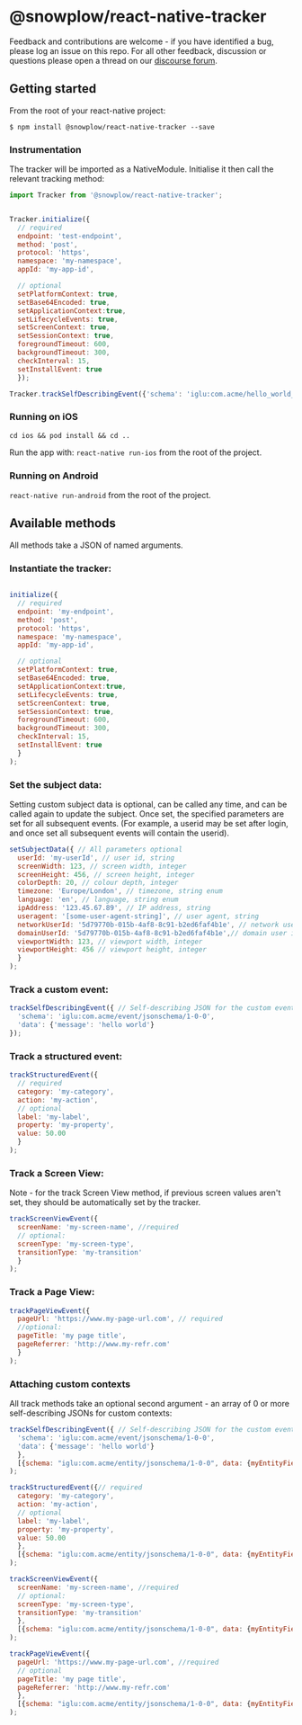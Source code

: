 
# @snowplow/react-native-tracker

Feedback and contributions are welcome - if you have identified a bug, please log an issue on this repo. For all other feedback, discussion or questions please open a thread on our [discourse forum](https://discourse.snowplowanalytics.com/).

## Getting started

From the root of your react-native project:

`$ npm install @snowplow/react-native-tracker --save`

### Instrumentation

The tracker will be imported as a NativeModule. Initialise it then call the relevant tracking method:

```JavaScript
import Tracker from '@snowplow/react-native-tracker';


Tracker.initialize({
  // required
  endpoint: 'test-endpoint',
  method: 'post',
  protocol: 'https',
  namespace: 'my-namespace',
  appId: 'my-app-id',

  // optional
  setPlatformContext: true,
  setBase64Encoded: true,
  setApplicationContext:true,
  setLifecycleEvents: true,
  setScreenContext: true,
  setSessionContext: true,
  foregroundTimeout: 600,
  backgroundTimeout: 300,
  checkInterval: 15,
  setInstallEvent: true
  });

Tracker.trackSelfDescribingEvent({'schema': 'iglu:com.acme/hello_world_event/jsonschema/1-0-0', 'data': {'message': 'hello world'}});
```

### Running on iOS

`cd ios && pod install && cd ..`

Run the app with: `react-native run-ios` from the root of the project.

### Running on Android

`react-native run-android` from the root of the project.

## Available methods

All methods take a JSON of named arguments.

### Instantiate the tracker:

```JavaScript

initialize({
  // required
  endpoint: 'my-endpoint',
  method: 'post',
  protocol: 'https',
  namespace: 'my-namespace',
  appId: 'my-app-id',

  // optional
  setPlatformContext: true,
  setBase64Encoded: true,
  setApplicationContext:true,
  setLifecycleEvents: true,
  setScreenContext: true,
  setSessionContext: true,
  foregroundTimeout: 600,
  backgroundTimeout: 300,
  checkInterval: 15,
  setInstallEvent: true
  }
);
```

### Set the subject data:

Setting custom subject data is optional, can be called any time, and can be called again to update the subject. Once set, the specified parameters are set for all subsequent events. (For example, a userid may be set after login, and once set all subsequent events will contain the userid).

```JavaScript
setSubjectData({ // All parameters optional
  userId: 'my-userId', // user id, string
  screenWidth: 123, // screen width, integer
  screenHeight: 456, // screen height, integer
  colorDepth: 20, // colour depth, integer
  timezone: 'Europe/London', // timezone, string enum
  language: 'en', // language, string enum
  ipAddress: '123.45.67.89', // IP address, string
  useragent: '[some-user-agent-string]', // user agent, string
  networkUserId: '5d79770b-015b-4af8-8c91-b2ed6faf4b1e', // network user id, UUID4 string
  domainUserId: '5d79770b-015b-4af8-8c91-b2ed6faf4b1e',// domain user id, UUID4 string
  viewportWidth: 123, // viewport width, integer
  viewportHeight: 456 // viewport height, integer
  }
);
```


### Track a custom event:

```JavaScript
trackSelfDescribingEvent({ // Self-describing JSON for the custom event
  'schema': 'iglu:com.acme/event/jsonschema/1-0-0',
  'data': {'message': 'hello world'}
});
```

### Track a structured event:

```JavaScript
trackStructuredEvent({
  // required
  category: 'my-category',
  action: 'my-action',
  // optional
  label: 'my-label',
  property: 'my-property',
  value: 50.00
  }
);
```

### Track a Screen View:

Note - for the track Screen View method, if previous screen values aren't set, they should be automatically set by the tracker.

```JavaScript
trackScreenViewEvent({
  screenName: 'my-screen-name', //required
  // optional:
  screenType: 'my-screen-type',
  transitionType: 'my-transition'
  }
);
```

### Track a Page View:

```JavaScript
trackPageViewEvent({
  pageUrl: 'https://www.my-page-url.com', // required
  //optional:
  pageTitle: 'my page title',
  pageReferrer: 'http://www.my-refr.com'
  }
);
```

### Attaching custom contexts

All track methods take an optional second argument - an array of 0 or more self-describing JSONs for custom contexts:

```JavaScript
trackSelfDescribingEvent({ // Self-describing JSON for the custom event
  'schema': 'iglu:com.acme/event/jsonschema/1-0-0',
  'data': {'message': 'hello world'}
  },
  [{schema: "iglu:com.acme/entity/jsonschema/1-0-0", data: {myEntityField: "hello world"}}]
);

trackStructuredEvent({// required
  category: 'my-category',
  action: 'my-action',
  // optional
  label: 'my-label',
  property: 'my-property',
  value: 50.00
  },
  [{schema: "iglu:com.acme/entity/jsonschema/1-0-0", data: {myEntityField: "hello world"}}]
);

trackScreenViewEvent({
  screenName: 'my-screen-name', //required
  // optional:
  screenType: 'my-screen-type',
  transitionType: 'my-transition'
  },
  [{schema: "iglu:com.acme/entity/jsonschema/1-0-0", data: {myEntityField: "hello world"}}]
);

trackPageViewEvent({
  pageUrl: 'https://www.my-page-url.com', //required
  // optional
  pageTitle: 'my page title',
  pageReferrer: 'http://www.my-refr.com'
  },
  [{schema: "iglu:com.acme/entity/jsonschema/1-0-0", data: {myEntityField: "hello world"}}]
);
```
